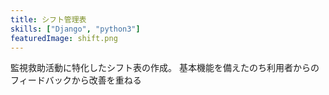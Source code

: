 ```yaml
---
title: シフト管理表
skills: ["Django", "python3"]
featuredImage: shift.png
---
```


監視救助活動に特化したシフト表の作成。
基本機能を備えたのち利用者からのフィードバックから改善を重ねる